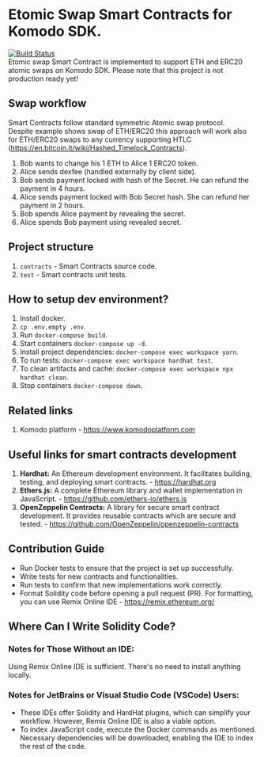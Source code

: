 # Etomic Swap Smart Contracts for Komodo SDK.
[![Build Status](https://travis-ci.org/artemii235/etomic-swap.svg?branch=master)](https://travis-ci.org/artemii235/etomic-swap)  
Etomic swap Smart Contract is implemented to support ETH and ERC20 atomic swaps on Komodo SDK.
Please note that this project is not production ready yet!

## Swap workflow
Smart Contracts follow standard symmetric Atomic swap protocol.  
Despite example shows swap of ETH/ERC20 this approach will work also for ETH/ERC20 swaps to any currency supporting HTLC (https://en.bitcoin.it/wiki/Hashed_Timelock_Contracts).  

1. Bob wants to change his 1 ETH to Alice 1 ERC20 token.
1. Alice sends dexfee (handled externally by client side).
1. Bob sends payment locked with hash of the Secret. He can refund the payment in 4 hours.
1. Alice sends payment locked with Bob Secret hash. She can refund her payment in 2 hours.
1. Bob spends Alice payment by revealing the secret.
1. Alice spends Bob payment using revealed secret.

## Project structure

1. `contracts` - Smart Contracts source code.
1. `test` - Smart contracts unit tests.

## How to setup dev environment?

1. Install docker.
1. `cp .env.empty .env`.
1. Run `docker-compose build`.
1. Start containers `docker-compose up -d`.
1. Install project dependencies: `docker-compose exec workspace yarn`.
1. To run tests: `docker-compose exec workspace hardhat test`.
1. To clean artifacts and cache: `docker-compose exec workspace npx hardhat clean`.
1. Stop containers `docker-compose down`.

## Related links

1. Komodo platform - https://www.komodoplatform.com

## Useful links for smart contracts development

1. **Hardhat:** An Ethereum development environment. It facilitates building, testing, and deploying smart contracts. - https://hardhat.org
1. **Ethers.js:** A complete Ethereum library and wallet implementation in JavaScript. - https://github.com/ethers-io/ethers.js
1. **OpenZeppelin Contracts:** A library for secure smart contract development. It provides reusable contracts which are secure and tested. - https://github.com/OpenZeppelin/openzeppelin-contracts

## Contribution Guide

- Run Docker tests to ensure that the project is set up successfully.
- Write tests for new contracts and functionalities.
- Run tests to confirm that new implementations work correctly.
- Format Solidity code before opening a pull request (PR). For formatting, you can use Remix Online IDE - https://remix.ethereum.org/

## Where Can I Write Solidity Code?

### Notes for Those Without an IDE:
Using Remix Online IDE is sufficient. There's no need to install anything locally.

### Notes for JetBrains or Visual Studio Code (VSCode) Users:
- These IDEs offer Solidity and HardHat plugins, which can simplify your workflow. However, Remix Online IDE is also a viable option.
- To index JavaScript code, execute the Docker commands as mentioned. Necessary dependencies will be downloaded, enabling the IDE to index the rest of the code.
